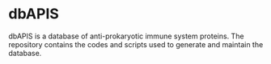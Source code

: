 # dbAPIS
dbAPIS is a database of anti-prokaryotic immune system proteins. The repository contains the codes and scripts used to generate and maintain the database.
